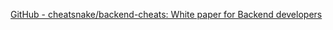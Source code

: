 
[GitHub - cheatsnake/backend-cheats: White paper for Backend developers](https://github.com/cheatsnake/backend-cheats)
